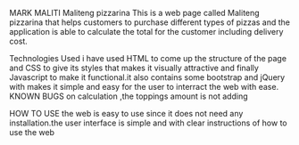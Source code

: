 MARK MALITI
Maliteng pizzarina
This is a  web page called Maliteng pizzarina that helps customers to purchase different types of pizzas and the application is able to calculate the total for the customer including delivery cost.

Technologies Used
i have used HTML to come up the structure of the page and CSS to give its styles that makes it visually attractive and finally Javascript to make it functional.it also contains some bootstrap and jQuery with makes it simple and easy for the user to interract the web with ease.
KNOWN BUGS
on calculation ,the toppings amount is not adding

HOW TO USE
the web is easy to use since it does not need any installation.the user interface is simple and with clear instructions of how to use the web